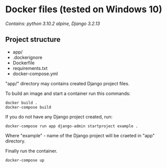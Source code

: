 # Docker files (tested on Windows 10)
 _Contains: python 3.10.2 alpine, Django 3.2.13_

## Project structure
- app/
- .dockerignore
- Dockerfile
- requirements.txt
- docker-compose.yml

"app/" directory may contains created Django project files.

To build an image and start a container run this commands:
```
docker build . 
docker-compose build 
```
If you do not have any Django project created, run:
```
docker-compose run app django-admin startproject example .
```
Where "example" - name of the Django project will be craeted in "app" directory.

Finally run the container.
```
docker-compose up
```
